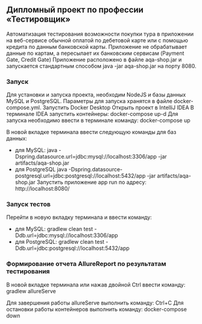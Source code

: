 ## Дипломный проект по профессии «Тестировщик»
Автоматизация тестирования возможности покупки тура в приложении на веб-сервисе обычной оплатой по дебетовой карте или с помощью кредита по данным банковской карты.
Приложение не обрабатывает данные по картам, а пересылает их банковским сервисам (Payment Gate, Credit Gate)
Приложение расположено в файле aqa-shop.jar и запускается стандартным способом java -jar aqa-shop.jar на порту 8080.

### Запуск
Для установки и запуска проекта, необходим NodeJS и базы данных MySQL и PostgreSQL. 
Параметры для запуска хранятся в файле docker-compose.yml. 
Запустить Docker Desktop
Открыть проект в IntelliJ IDEA
В терминале IDEA запустить контейнеры: docker-compose up-d
Для запуска необходимо ввести в терминале команду: docker-compose up
 
В новой вкладке терминала ввести следующую команды для баз данных:
* для MySQL: 
java -Dspring.datasource.url=jdbc:mysql://localhost:3306/app -jar artifacts/aqa-shop.jar
* для PostgreSQL
java -Dspring.datasource-postgresql.url=jdbc:postgresql://localhost:5432/app -jar artifacts/aqa-shop.jar
Запустить приложение app run по адресу: http://localhost:8080/

### Запуск тестов
Перейти в новую вкладку терминала и ввести команду:
* для MySQL: 
gradlew clean test -Ddb.url=jdbc:mysql://localhost:3306/app
* для PostgreSQL:
gradlew clean test -Ddb.url=jdbc:postgresql://localhost:5432/app 

### Формирование отчета AllureReport по результатам тестирования
В новой вкладке терминала или нажав двойной Ctrl ввести команду: gradlew allureServe

Для завершения работы allureServe выполнить команду: Ctrl+C
Для остановки работы контейнеров выполнить команду: docker-compose down

